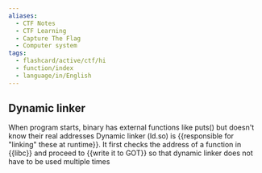 ```yaml
---
aliases:
  - CTF Notes
  - CTF Learning
  - Capture The Flag
  - Computer system
tags:
  - flashcard/active/ctf/hi
  - function/index
  - language/in/English
---
```


## Dynamic linker 
When program starts, binary has external functions like puts() but doesn't know their real addresses Dynamic linker (ld.so) is {{responsible for "linking" these at runtime}}. It first checks the address of a function in {{libc}} and proceed to {{write it to GOT}} so that dynamic linker does not have to be used multiple times 


